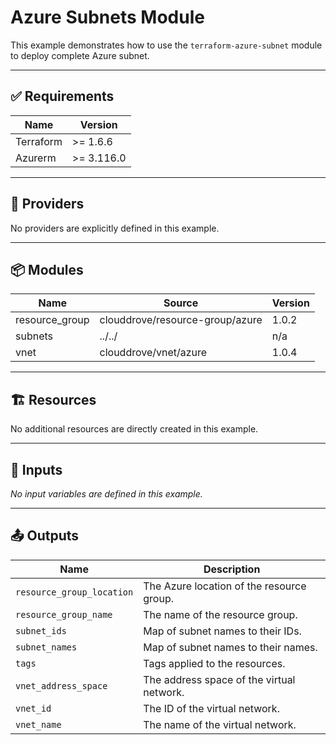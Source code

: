 <!-- BEGIN_TF_DOCS -->

# Azure Subnets Module

This example demonstrates how to use the `terraform-azure-subnet` module to deploy complete Azure subnet.

---

## ✅ Requirements

| Name      | Version   |
|-----------|-----------|
| Terraform | >= 1.6.6  |
| Azurerm   | >= 3.116.0 |

---

## 🔌 Providers

No providers are explicitly defined in this example.

---

## 📦 Modules

| Name            | Source                      | Version |
|-----------------|-----------------------------|---------|
| resource_group   | clouddrove/resource-group/azure | 1.0.2   |
| subnets         | ../../                       | n/a     |
| vnet            | clouddrove/vnet/azure       | 1.0.4   |

---

## 🏗️ Resources

No additional resources are directly created in this example.

---

## 🔧 Inputs

_No input variables are defined in this example._

---

## 📤 Outputs

| Name                    | Description                                         |
|-------------------------|-----------------------------------------------------|
| `resource_group_location`| The Azure location of the resource group.           |
| `resource_group_name`    | The name of the resource group.                      |
| `subnet_ids`             | Map of subnet names to their IDs.                    |
| `subnet_names`           | Map of subnet names to their names.                  |
| `tags`                   | Tags applied to the resources.                        |
| `vnet_address_space`     | The address space of the virtual network.            |
| `vnet_id`                | The ID of the virtual network.                        |
| `vnet_name`              | The name of the virtual network.                      |

<!-- END_TF_DOCS -->
